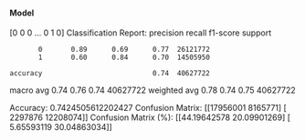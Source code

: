 #### Model
[0 0 0 ... 0 1 0]
Classification Report:
              precision    recall  f1-score   support

           0       0.89      0.69      0.77  26121772
           1       0.60      0.84      0.70  14505950

    accuracy                           0.74  40627722
   macro avg       0.74      0.76      0.74  40627722
weighted avg       0.78      0.74      0.75  40627722

Accuracy: 0.7424505612202427
Confusion Matrix:
[[17956001  8165771]
 [ 2297876 12208074]]
Confusion Matrix (%):
[[44.19642578 20.09901269]
 [ 5.65593119 30.04863034]]
